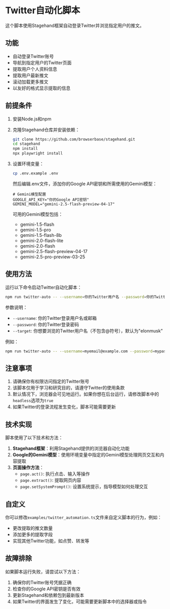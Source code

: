 # Twitter自动化脚本

这个脚本使用Stagehand框架自动登录Twitter并浏览指定用户的推文。

## 功能

- 自动登录Twitter账号
- 导航到指定用户的Twitter页面
- 提取用户个人资料信息
- 提取用户最新推文
- 滚动加载更多推文
- 以友好的格式显示提取的信息

## 前提条件

1. 安装Node.js和npm
2. 克隆Stagehand仓库并安装依赖：
   ```bash
   git clone https://github.com/browserbase/stagehand.git
   cd stagehand
   npm install
   npx playwright install
   ```
3. 设置环境变量：
   ```bash
   cp .env.example .env
   ```
   然后编辑.env文件，添加你的Google API密钥和所需使用的Gemini模型：
   ```
   # Gemini模型配置
   GOOGLE_API_KEY="你的Google API密钥"
   GEMINI_MODEL="gemini-2.5-flash-preview-04-17"
   ```

   可用的Gemini模型包括：
   - gemini-1.5-flash
   - gemini-1.5-pro
   - gemini-1.5-flash-8b
   - gemini-2.0-flash-lite
   - gemini-2.0-flash
   - gemini-2.5-flash-preview-04-17
   - gemini-2.5-pro-preview-03-25

## 使用方法

运行以下命令启动Twitter自动化脚本：

```bash
npm run twitter-auto -- --username=你的Twitter用户名 --password=你的Twitter密码 --target=目标用户名
```

参数说明：
- `--username`: 你的Twitter登录用户名或邮箱
- `--password`: 你的Twitter登录密码
- `--target`: 你想要浏览的Twitter用户名（不包含@符号），默认为"elonmusk"

例如：
```bash
npm run twitter-auto -- --username=myemail@example.com --password=mypassword --target=twitter
```

## 注意事项

1. 请确保你有权限访问指定的Twitter账号
2. 该脚本仅用于学习和研究目的，请遵守Twitter的使用条款
3. 默认情况下，浏览器会可见地运行。如果你想在后台运行，请修改脚本中的`headless`选项为`true`
4. 如果Twitter的登录流程发生变化，脚本可能需要更新

## 技术实现

脚本使用了以下技术和方法：

1. **Stagehand框架**：利用Stagehand提供的浏览器自动化功能
2. **Google的Gemini模型**：使用环境变量中指定的Gemini模型处理网页交互和内容提取
3. **页面操作方法**：
   - `page.act()`: 执行点击、输入等操作
   - `page.extract()`: 提取网页内容
   - `page.setSystemPrompt()`: 设置系统提示，指导模型如何处理交互

## 自定义

你可以修改`examples/twitter_automation.ts`文件来自定义脚本的行为，例如：
- 更改提取的推文数量
- 添加更多的提取字段
- 实现其他Twitter功能，如点赞、转发等

## 故障排除

如果脚本运行失败，请尝试以下方法：
1. 确保你的Twitter账号凭据正确
2. 检查你的Google API密钥是否有效
3. 更新Stagehand和依赖包到最新版本
4. 如果Twitter的界面发生了变化，可能需要更新脚本中的选择器或指令
